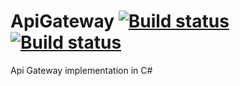 # ApiGateway [![Build status](https://ci.appveyor.com/api/projects/status/2u2ms5ibbkyjkam0?svg=true)](https://ci.appveyor.com/project/visionding/apigateway) [![Build status](https://travis-ci.org/visionding/ApiGateway.svg?branch=master)](https://travis-ci.org/visionding/ApiGateway)

Api Gateway implementation in C#
